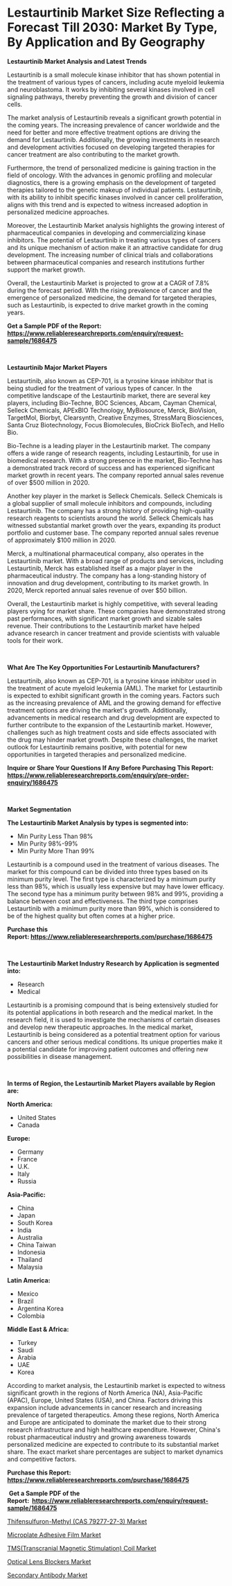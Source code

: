 <p><h1>Lestaurtinib Market Size Reflecting a Forecast Till 2030: Market By Type, By Application and By Geography</h1></p><p><strong>Lestaurtinib Market Analysis and Latest Trends</strong></p>
<p><p>Lestaurtinib is a small molecule kinase inhibitor that has shown potential in the treatment of various types of cancers, including acute myeloid leukemia and neuroblastoma. It works by inhibiting several kinases involved in cell signaling pathways, thereby preventing the growth and division of cancer cells.</p><p>The market analysis of Lestaurtinib reveals a significant growth potential in the coming years. The increasing prevalence of cancer worldwide and the need for better and more effective treatment options are driving the demand for Lestaurtinib. Additionally, the growing investments in research and development activities focused on developing targeted therapies for cancer treatment are also contributing to the market growth.</p><p>Furthermore, the trend of personalized medicine is gaining traction in the field of oncology. With the advances in genomic profiling and molecular diagnostics, there is a growing emphasis on the development of targeted therapies tailored to the genetic makeup of individual patients. Lestaurtinib, with its ability to inhibit specific kinases involved in cancer cell proliferation, aligns with this trend and is expected to witness increased adoption in personalized medicine approaches.</p><p>Moreover, the Lestaurtinib Market analysis highlights the growing interest of pharmaceutical companies in developing and commercializing kinase inhibitors. The potential of Lestaurtinib in treating various types of cancers and its unique mechanism of action make it an attractive candidate for drug development. The increasing number of clinical trials and collaborations between pharmaceutical companies and research institutions further support the market growth.</p><p>Overall, the Lestaurtinib Market is projected to grow at a CAGR of 7.8% during the forecast period. With the rising prevalence of cancer and the emergence of personalized medicine, the demand for targeted therapies, such as Lestaurtinib, is expected to drive market growth in the coming years.</p></p>
<p><strong>Get a Sample PDF of the Report:&nbsp; <a href="https://www.reliableresearchreports.com/enquiry/request-sample/1686475">https://www.reliableresearchreports.com/enquiry/request-sample/1686475</a></strong></p>
<p>&nbsp;</p>
<p><strong>Lestaurtinib Major Market Players</strong></p>
<p><p>Lestaurtinib, also known as CEP-701, is a tyrosine kinase inhibitor that is being studied for the treatment of various types of cancer. In the competitive landscape of the Lestaurtinib market, there are several key players, including Bio-Techne, BOC Sciences, Abcam, Cayman Chemical, Selleck Chemicals, APExBIO Technology, MyBiosource, Merck, BioVision, TargetMol, Biorbyt, Clearsynth, Creative Enzymes, StressMarq Biosciences, Santa Cruz Biotechnology, Focus Biomolecules, BioCrick BioTech, and Hello Bio. </p><p>Bio-Techne is a leading player in the Lestaurtinib market. The company offers a wide range of research reagents, including Lestaurtinib, for use in biomedical research. With a strong presence in the market, Bio-Techne has a demonstrated track record of success and has experienced significant market growth in recent years. The company reported annual sales revenue of over $500 million in 2020.</p><p>Another key player in the market is Selleck Chemicals. Selleck Chemicals is a global supplier of small molecule inhibitors and compounds, including Lestaurtinib. The company has a strong history of providing high-quality research reagents to scientists around the world. Selleck Chemicals has witnessed substantial market growth over the years, expanding its product portfolio and customer base. The company reported annual sales revenue of approximately $100 million in 2020.</p><p>Merck, a multinational pharmaceutical company, also operates in the Lestaurtinib market. With a broad range of products and services, including Lestaurtinib, Merck has established itself as a major player in the pharmaceutical industry. The company has a long-standing history of innovation and drug development, contributing to its market growth. In 2020, Merck reported annual sales revenue of over $50 billion.</p><p>Overall, the Lestaurtinib market is highly competitive, with several leading players vying for market share. These companies have demonstrated strong past performances, with significant market growth and sizable sales revenue. Their contributions to the Lestaurtinib market have helped advance research in cancer treatment and provide scientists with valuable tools for their work.</p></p>
<p>&nbsp;</p>
<p><strong>What Are The Key Opportunities For Lestaurtinib Manufacturers?</strong></p>
<p><p>Lestaurtinib, also known as CEP-701, is a tyrosine kinase inhibitor used in the treatment of acute myeloid leukemia (AML). The market for Lestaurtinib is expected to exhibit significant growth in the coming years. Factors such as the increasing prevalence of AML and the growing demand for effective treatment options are driving the market's growth. Additionally, advancements in medical research and drug development are expected to further contribute to the expansion of the Lestaurtinib market. However, challenges such as high treatment costs and side effects associated with the drug may hinder market growth. Despite these challenges, the market outlook for Lestaurtinib remains positive, with potential for new opportunities in targeted therapies and personalized medicine.</p></p>
<p><strong>Inquire or Share Your Questions If Any Before Purchasing This Report: <a href="https://www.reliableresearchreports.com/enquiry/pre-order-enquiry/1686475">https://www.reliableresearchreports.com/enquiry/pre-order-enquiry/1686475</a></strong></p>
<p>&nbsp;</p>
<p><strong>Market Segmentation</strong></p>
<p><strong>The Lestaurtinib Market Analysis by types is segmented into:</strong></p>
<p><ul><li>Min Purity Less Than 98%</li><li>Min Purity 98%-99%</li><li>Min Purity More Than 99%</li></ul></p>
<p><p>Lestaurtinib is a compound used in the treatment of various diseases. The market for this compound can be divided into three types based on its minimum purity level. The first type is characterized by a minimum purity less than 98%, which is usually less expensive but may have lower efficacy. The second type has a minimum purity between 98% and 99%, providing a balance between cost and effectiveness. The third type comprises Lestaurtinib with a minimum purity more than 99%, which is considered to be of the highest quality but often comes at a higher price.</p></p>
<p><strong>Purchase this Report:&nbsp;<a href="https://www.reliableresearchreports.com/purchase/1686475">https://www.reliableresearchreports.com/purchase/1686475</a></strong></p>
<p>&nbsp;</p>
<p><strong>The Lestaurtinib Market Industry Research by Application is segmented into:</strong></p>
<p><ul><li>Research</li><li>Medical</li></ul></p>
<p><p>Lestaurtinib is a promising compound that is being extensively studied for its potential applications in both research and the medical market. In the research field, it is used to investigate the mechanisms of certain diseases and develop new therapeutic approaches. In the medical market, Lestaurtinib is being considered as a potential treatment option for various cancers and other serious medical conditions. Its unique properties make it a potential candidate for improving patient outcomes and offering new possibilities in disease management.</p></p>
<p>&nbsp;</p>
<p><strong>In terms of Region, the Lestaurtinib Market Players available by Region are:</strong></p>
<p>
    <p> <strong> North America: </strong>
        <ul>
            <li>United States</li>
            <li>Canada</li>
        </ul>
        </p> 
    <p> <strong> Europe: </strong>
        <ul>
            <li>Germany</li>
            <li>France</li>
            <li>U.K.</li>
            <li>Italy</li>
            <li>Russia</li>
        </ul>
        </p> 
    <p> <strong> Asia-Pacific: </strong>
        <ul>
            <li>China</li>
            <li>Japan</li>
            <li>South Korea</li>
            <li>India</li>
            <li>Australia</li>
            <li>China Taiwan</li>
            <li>Indonesia</li>
            <li>Thailand</li>
            <li>Malaysia</li>
        </ul>
        </p> 
    <p> <strong> Latin America: </strong>
        <ul>
            <li>Mexico</li>
            <li>Brazil</li>
            <li>Argentina Korea</li>
            <li>Colombia</li>
        </ul>
        </p> 
    <p> <strong> Middle East & Africa: </strong>
        <ul>
            <li>Turkey</li>
            <li>Saudi</li>
            <li>Arabia</li>
            <li>UAE</li>
            <li>Korea</li>
        </ul>
    </p>
    </p>
<p><p>According to market analysis, the Lestaurtinib market is expected to witness significant growth in the regions of North America (NA), Asia-Pacific (APAC), Europe, United States (USA), and China. Factors driving this expansion include advancements in cancer research and increasing prevalence of targeted therapeutics. Among these regions, North America and Europe are anticipated to dominate the market due to their strong research infrastructure and high healthcare expenditure. However, China's robust pharmaceutical industry and growing awareness towards personalized medicine are expected to contribute to its substantial market share. The exact market share percentages are subject to market dynamics and competitive factors.</p></p>
<p><strong>Purchase this Report: <a href="https://www.reliableresearchreports.com/purchase/1686475">https://www.reliableresearchreports.com/purchase/1686475</a></strong></p>
<p>&nbsp;<strong>Get a Sample PDF of the Report:&nbsp;&nbsp;<a href="https://www.reliableresearchreports.com/enquiry/request-sample/1686475">https://www.reliableresearchreports.com/enquiry/request-sample/1686475</a></strong></p>
<p><strong></strong></p>
<p><p><a href="https://www.linkedin.com/pulse/thifensulfuron-methyl-cas-79277-27-3-market-research/">Thifensulfuron-Methyl (CAS 79277-27-3) Market</a></p><p><a href="https://github.com/kartikreportprime/Market-Research-Report-List-1/blob/main/microplate-adhesive-film-market.md">Microplate Adhesive Film Market</a></p><p><a href="https://medium.com/@sheetal.reportprime/tms-transcranial-magnetic-stimulation-coil-market-report-reveals-the-latest-trends-and-growth-f82eb144bc80">TMS(Transcranial Magnetic Stimulation) Coil Market</a></p><p><a href="https://medium.com/@reportprime05/optical-lens-blockers-market-analysis-and-sze-forecasted-for-period-from-2023-to-2030-a517156db7db">Optical Lens Blockers Market</a></p><p><a href="https://github.com/JameTravis/Market-Research-Report-List-2/blob/main/secondary-antibody-market.md">Secondary Antibody Market</a></p></p>
